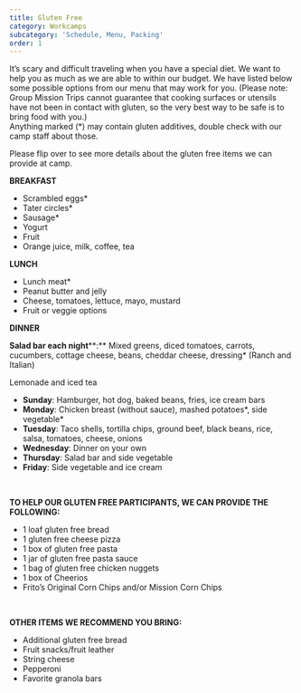 ```yaml
---
title: Gluten Free
category: Workcamps
subcategory: 'Schedule, Menu, Packing'
order: 1
---
```


It’s scary and difficult traveling when you have a special diet. We want to help you as much as we are able to within our budget. We have listed below some possible options from our menu that may work for you. (Please note: Group Mission Trips cannot guarantee that cooking surfaces or utensils have not been in contact with gluten, so the very best way to be safe is to bring food with you.)<br>Anything marked (\*) may contain gluten additives, double check with our camp staff about those.

Please flip over to see more details about the gluten free items we can provide at camp.

**BREAKFAST**

* Scrambled eggs\*
* Tater circles\*
* Sausage\*
* Yogurt
* Fruit
* Orange juice, milk, coffee, tea

**LUNCH**

* Lunch meat\*&nbsp;
* Peanut butter and jelly&nbsp;
* Cheese, tomatoes, lettuce, mayo, mustard&nbsp;
* Fruit or veggie options&nbsp;

**DINNER**

**Salad bar each night****\:** Mixed greens, diced tomatoes, carrots, cucumbers, cottage cheese, beans, cheddar cheese, dressing\* (Ranch and Italian)&nbsp;

Lemonade and iced tea&nbsp;

* **Sunday**\: Hamburger, hot dog, baked beans, fries, ice cream bars&nbsp;
* **Monday**\: Chicken breast (without sauce), mashed potatoes\*, side vegetable\*&nbsp;
* **Tuesday**\: Taco shells, tortilla chips, ground beef, black beans, rice, salsa, tomatoes, cheese, onions&nbsp;
* **Wednesday**\: Dinner on your own&nbsp;
* **Thursday**\: Salad bar and side vegetable&nbsp;
* **Friday**\: Side vegetable and ice cream

&nbsp;

**TO HELP OUR GLUTEN FREE PARTICIPANTS, WE CAN PROVIDE THE FOLLOWING:&nbsp;**

* 1 loaf gluten free bread&nbsp;
* 1 gluten free cheese pizza&nbsp;
* 1 box of gluten free pasta&nbsp;
* 1 jar of gluten free pasta sauce&nbsp;
* 1 bag of gluten free chicken nuggets&nbsp;
* 1 box of Cheerios&nbsp;
* Frito’s Original Corn Chips and/or Mission Corn Chips

&nbsp;

**OTHER ITEMS WE RECOMMEND YOU BRING:&nbsp;**

* Additional gluten free bread&nbsp;
* Fruit snacks/fruit leather&nbsp;
* String cheese&nbsp;
* Pepperoni&nbsp;
* Favorite granola bars&nbsp;
